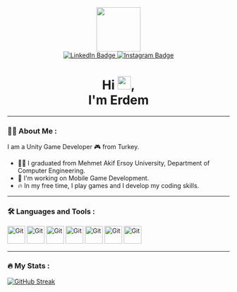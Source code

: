 <div id="header" align="center">
  <img src="https://media.giphy.com/media/M9gbBd9nbDrOTu1Mqx/giphy.gif" width="100"/>
<div id="badges">
  <a href="https://www.linkedin.com/in/erdem-kalay-5a1042180/">
    <img src="https://img.shields.io/badge/LinkedIn-blue?style=for-the-badge&logo=linkedin&logoColor=white" alt="LinkedIn Badge"/>
  </a>
  <a href="https://www.instagram.com/erdemkalayy/">
    <img src="https://img.shields.io/badge/Instagram-blue?style=for-the-badge&logo=instagram&logoColor=white" alt="Instagram Badge"/>
  </a>
</div>
  <img src="https://komarev.com/ghpvc/?username=erdemkly&style=flat-square&color=blue" alt=""/>
  <h1>
  Hi
  <img src="https://media.giphy.com/media/hvRJCLFzcasrR4ia7z/giphy.gif" width="30px"/>,<br>
    I'm Erdem
</h1>
  
</div>

  ---
### 👨‍💻 About Me :
  I am a Unity Game Developer 🎮 from Turkey.
 - 👨‍🎓 I graduated from Mehmet Akif Ersoy University, Department of Computer Engineering.
 - 📱 I'm working on Mobile Game Development.
 - 🔥 In my free time, I play games and I develop my coding skills.
  ---
  
### 🛠️ Languages and Tools :
<div>
  <img src="https://cdn.jsdelivr.net/gh/devicons/devicon/icons/unity/unity-original.svg" title="Git" **alt="Git" width="40" height="40"/>
  <img src="https://cdn.jsdelivr.net/gh/devicons/devicon/icons/php/php-original.svg" title="Git" **alt="Git" width="40" height="40"/>
  <img src="https://cdn.jsdelivr.net/gh/devicons/devicon/icons/csharp/csharp-original.svg" title="Git" **alt="Git" width="40" height="40"/>
  <img src="https://cdn.jsdelivr.net/gh/devicons/devicon/icons/flutter/flutter-original.svg" title="Git" **alt="Git" width="40" height="40"/>
  <img src="https://cdn.jsdelivr.net/gh/devicons/devicon/icons/lua/lua-original.svg" title="Git" **alt="Git" width="40" height="40"/>
  <img src="https://cdn.jsdelivr.net/gh/devicons/devicon/icons/figma/figma-original.svg" title="Git" **alt="Git" width="40" height="40"/>
  <img src="https://cdn.jsdelivr.net/gh/devicons/devicon/icons/firebase/firebase-plain.svg" title="Git" **alt="Git" width="40" height="40"/>
</div>

  ---
### 🔥 My Stats :
[![GitHub Streak](http://github-readme-streak-stats.herokuapp.com?user=erdemkly&theme=dark&background=000000)](https://git.io/streak-stats)
          
          



<!--
**erdemkly/erdemkly** is a ✨ _special_ ✨ repository because its `README.md` (this file) appears on your GitHub profile.

Here are some ideas to get you started:

- 🔭 I’m currently working on ...
- 🌱 I’m currently learning ...
- 👯 I’m looking to collaborate on ...
- 🤔 I’m looking for help with ...
- 💬 Ask me about ...
- 📫 How to reach me: ...
- 😄 Pronouns: ...
- ⚡ Fun fact: ...
-->
